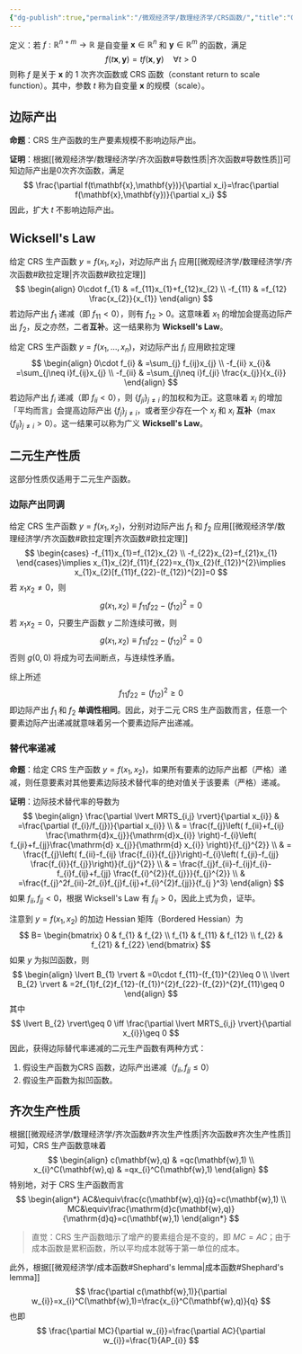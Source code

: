 ```yaml
---
{"dg-publish":true,"permalink":"/微观经济学/数理经济学/CRS函数/","title":"CRS","tags":["数理经济学"],"created":"2024-11-25T20:43:45.000+08:00","updated":"2024-11-25T20:43:45.000+08:00"}
---
```


定义：若 $f:\mathbb{R}^{n+m}\to\mathbb{R}$ 是自变量 $\mathbf{x}\in \mathbb{R}^n$ 和 $\mathbf{y}\in\mathbb{R}^m$ 的函数，满足
$$
f(t\mathbf{x},\mathbf{y})=tf(\mathbf{x},\mathbf{y})\quad \forall t>0
$$
则称 $f$ 是关于 $\mathbf{x}$ 的 $1$ 次齐次函数或 CRS 函数（constant return to scale function）。其中，参数 $t$ 称为自变量 $\mathbf{x}$ 的规模（scale）。

## 边际产出

**命题**：CRS 生产函数的生产要素规模不影响边际产出。

**证明**：根据[[微观经济学/数理经济学/齐次函数#导数性质\|齐次函数#导数性质]]可知边际产出是$0$次齐次函数，满足
$$
\frac{\partial f(t\mathbf{x},\mathbf{y})}{\partial x_i}=\frac{\partial f(\mathbf{x},\mathbf{y})}{\partial x_i}
$$
因此，扩大 $t$ 不影响边际产出。

## Wicksell's Law

给定 CRS 生产函数 $y=f(x_{1},x_{2})$，对边际产出 $f_{1}$ 应用[[微观经济学/数理经济学/齐次函数#欧拉定理\|齐次函数#欧拉定理]]
$$
\begin{align}
0\cdot f_{1} & =f_{11}x_{1}+f_{12}x_{2} \\
-f_{11} & =f_{12} \frac{x_{2}}{x_{1}}
\end{align}
$$
若边际产出 $f_{1}$ 递减（即 $f_{11}<0$），则有 $f_{12}>0$。这意味着 $x_{1}$ 的增加会提高边际产出 $f_{2}$，反之亦然，二者**互补**。这一结果称为 **Wicksell's Law**。

给定 CRS 生产函数 $y=f(x_{1},\dots,x_{n})$，对边际产出 $f_{i}$ 应用欧拉定理
$$
\begin{align}
0\cdot f_{i} & =\sum_{j} f_{ij}x_{j} \\
-f_{ii} x_{i}& =\sum_{j\neq i}f_{ij}x_{j} \\
-f_{ii} & =\sum_{j\neq i}f_{ji} \frac{x_{j}}{x_{i}}
\end{align}
$$
若边际产出 $f_{i}$ 递减（即 $f_{ii}<0$），则 $\{ f_{ji} \}_{j\neq i}$ 的加权和为正。这意味着 $x_{i}$ 的增加「平均而言」会提高边际产出 $\{ f_{j} \}_{j\neq i}$，或者至少存在一个 $x_{j}$ 和 $x_{i}$ **互补**（$\max \{ f_{ij} \}_{j\neq i}>0$）。这一结果可以称为广义 **Wicksell's Law**。

## 二元生产性质

这部分性质仅适用于二元生产函数。
### 边际产出同调

给定 CRS 生产函数 $y=f(x_{1},x_{2})$，分别对边际产出 $f_{1}$ 和 $f_{2}$ 应用[[微观经济学/数理经济学/齐次函数#欧拉定理\|齐次函数#欧拉定理]]
$$
\begin{cases}
-f_{11}x_{1}=f_{12}x_{2} \\
-f_{22}x_{2}=f_{21}x_{1}
\end{cases}\implies x_{1}x_{2}f_{11}f_{22}=x_{1}x_{2}(f_{12})^{2}\implies  x_{1}x_{2}[f_{11}f_{22}-(f_{12})^{2}]=0
$$
若 $x_{1}x_{2}\neq 0$，则
$$
g(x_{1},x_{2})\equiv f_{11}f_{22}-(f_{12})^{2}=0
$$
若 $x_{1}x_{2}=0$，只要生产函数 $y$ 二阶连续可微，则
$$
g(x_{1},x_{2})\equiv f_{11}f_{22}-(f_{12})^{2}=0
$$
否则 $g(0,0)$ 将成为可去间断点，与连续性矛盾。

综上所述
$$
f_{11}f_{22}=(f_{12})^{2}\geq 0
$$
即边际产出 $f_{1}$ 和 $f_{2}$ **单调性相同**。因此，对于二元 CRS 生产函数而言，任意一个要素边际产出递减就意味着另一个要素边际产出递减。
### 替代率递减

**命题**：给定 CRS 生产函数 $y=f(x_{1},x_{2})$，如果所有要素的边际产出都（严格）递减，则任意要素对其他要素边际技术替代率的绝对值关于该要素（严格）递减。

**证明**：边际技术替代率的导数为
$$
\begin{align}
\frac{\partial \lvert MRTS_{i,j} \rvert}{\partial x_{i}}
 & =\frac{\partial (f_{i}/f_{j})}{\partial x_{i}}  \\
 & = \frac{f_{j}\left( f_{ii}+f_{ij} \frac{\mathrm{d}x_{j}}{\mathrm{d}x_{i}} \right)-f_{i}\left( f_{ji}+f_{jj}\frac{\mathrm{d} x_{j}}{\mathrm{d} x_{i}} \right)}{f_{j}^{2}}   \\
 & = \frac{f_{j}\left( f_{ii}-f_{ij} \frac{f_{i}}{f_{j}}\right)-f_{i}\left( f_{ji}-f_{jj} \frac{f_{i}}{f_{j}}\right)}{f_{j}^{2}}   \\
 & = \frac{f_{j}f_{ii}-f_{ij}f_{i}-f_{i}f_{ij}+f_{jj} \frac{f_{i}^{2}}{f_{j}}}{f_{j}^{2}}   \\
& =\frac{f_{j}^2f_{ii}-2f_{i}f_{j}f_{ij}+f_{i}^{2}f_{jj}}{f_{j }^3}
\end{align}
$$
如果 $f_{ii},f_{jj}<0$，根据 Wicksell's Law 有 $f_{ij}>0$，因此上式为负，证毕。

注意到 $y=f(x_{1},x_{2})$ 的加边 Hessian 矩阵（Bordered Hessian）为
$$
B=
\begin{bmatrix}
0 & f_{1} & f_{2} \\
f_{1} & f_{11} & f_{12} \\
f_{2} & f_{21} & f_{22}
\end{bmatrix}
$$
如果 $y$ 为拟凹函数，则
$$
\begin{align}
\lvert B_{1} \rvert & =0\cdot f_{11}-(f_{1})^{2}\leq 0 \\
\lvert B_{2} \rvert & =2f_{1}f_{2}f_{12}-(f_{1})^{2}f_{22}-(f_{2})^{2}f_{11}\geq 0
\end{align}
$$
其中
$$
\lvert B_{2} \rvert\geq 0 \iff \frac{\partial \lvert MRTS_{i,j} \rvert}{\partial x_{i}}\geq 0
$$
因此，获得边际替代率递减的二元生产函数有两种方式：
1. 假设生产函数为CRS 函数，边际产出递减（$f_{ii},f_{jj}\leq0$）
2. 假设生产函数为拟凹函数。
## 齐次生产性质

根据[[微观经济学/数理经济学/齐次函数#齐次生产性质\|齐次函数#齐次生产性质]]可知，CRS 生产函数意味着
$$
\begin{align}
c(\mathbf{w},q)  & =qc(\mathbf{w},1) \\
x_{i}^C(\mathbf{w},q) & =qx_{i}^C(\mathbf{w},1)
\end{align}
$$
特别地，对于 CRS 生产函数而言
$$
\begin{align*}
AC&\equiv\frac{c(\mathbf{w},q)}{q}=c(\mathbf{w},1) \\
MC&\equiv\frac{\mathrm{d}c(\mathbf{w},q)}{\mathrm{d}q}=c(\mathbf{w},1)
\end{align*}
$$
> 直觉：CRS 生产函数暗示了增产的要素组合是不变的，即 $MC=AC$；由于成本函数是累积函数，所以平均成本就等于第一单位的成本。

此外，根据[[微观经济学/成本函数#Shephard's lemma\|成本函数#Shephard's lemma]]
$$
\frac{\partial c(\mathbf{w},1)}{\partial w_{i}}=x_{i}^C(\mathbf{w},1)=\frac{x_{i}^C(\mathbf{w},q)}{q}
$$
也即
$$
\frac{\partial MC}{\partial w_{i}}=\frac{\partial AC}{\partial w_{i}}=\frac{1}{AP_{i}}
$$